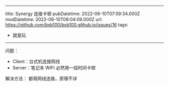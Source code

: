 
---
title: Synergy 连接卡顿
pubDatetime: 2022-06-10T07:59:34.000Z
modDatetime: 2022-06-10T08:04:09.000Z
url: https://github.com/bxb100/bxb100.github.io/issues/16
tags:
  - 就是玩

---

问题：
* Client：台式机连接网线
* Server：笔记本 WIFI
必然用一段时间卡顿

解决方法：
都用网线连接，原理不详
